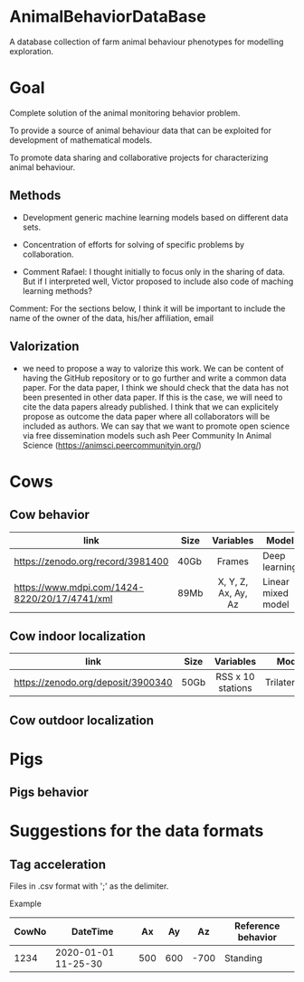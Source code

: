 # AnimalBehaviorDataBase
A database collection of farm animal behaviour phenotypes for modelling exploration.

# Goal
Complete solution of the animal monitoring behavior problem.

To provide a source of animal behaviour data that can be exploited for development of mathematical models.  

To promote data sharing and collaborative projects for characterizing animal behaviour. 

## Methods
- Development generic machine learning models based on different data sets.

- Concentration of efforts for solving of specific problems by collaboration.

- Comment Rafael: I thought initially to focus only in the sharing of data. But if I interpreted well, Victor proposed to include also code of maching learning methods? 

Comment: For the sections below, I think it will be important to include the name of the owner of the data, his/her affiliation, email 

## Valorization 

- we need to propose a way to valorize this work. We can be content of having the GitHub repository or to go further and write a common data paper. For the data paper, I think we should check that the data has not been presented in other data paper. If this is the case, we will need to cite the data papers already published. I think that we can explicitely propose as outcome the data paper where all collaborators will be included as authors. We can say that we want to promote open science via free dissemination models such ash Peer Community In Animal Science (https://animsci.peercommunityin.org/)


# Cows
## Cow behavior
| link | Size | Variables | Model | Paper |
|------|------|:---------:|-------|-------|
| https://zenodo.org/record/3981400 | 40Gb | Frames | Deep learning | in review |
| https://www.mdpi.com/1424-8220/20/17/4741/xml | 89Mb | X, Y, Z, Ax, Ay, Az | Linear mixed model | https://www.mdpi.com/1424-8220/20/17/4741/xml |
## Cow indoor localization
| link | Size | Variables | Model | Paper |
|------|------|:---------:|-------|-------|
| https://zenodo.org/deposit/3900340 | 50Gb | RSS x 10 stations | Trilateration | https://www.mdpi.com/1424-8220/20/14/3841 |
## Cow outdoor localization

# Pigs
## Pigs behavior

# Suggestions for the data formats
## Tag acceleration
Files in .csv format with ';' as the delimiter.

Example

| CowNo | DateTime | Ax | Ay | Az | Reference behavior |
|-------|----------|----|----|----|--------------------|
| 1234 | 2020-01-01 11-25-30 | 500 | 600 | -700 | Standing |
